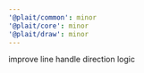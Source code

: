 ```yaml
---
'@plait/common': minor
'@plait/core': minor
'@plait/draw': minor
---
```


improve line handle direction logic
